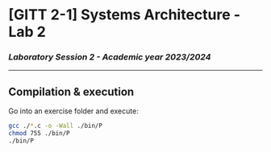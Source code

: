 # [GITT 2-1] Systems Architecture - Lab 2
### _Laboratory Session 2 - Academic year 2023/2024_
---

## Compilation & execution
Go into an exercise folder and execute:
```bash
gcc ./*.c -o -Wall ./bin/P
chmod 755 ./bin/P
./bin/P
```
